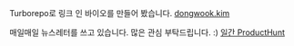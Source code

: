 Turborepo로 링크 인 바이오를 만들어 봤습니다. [dongwook.kim](https://dongwook.kim)

매일매일 뉴스레터를 쓰고 있습니다. 많은 관심 부탁드립니다. :)
[일간 ProductHunt](https://daily-producthunt.dongwook.kim)
